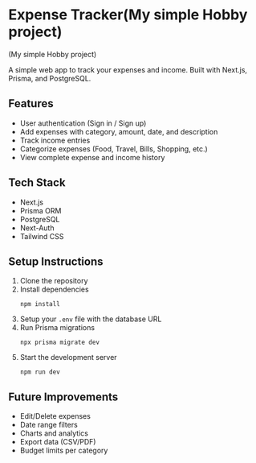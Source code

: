 # Expense Tracker(My simple Hobby project)
(My simple Hobby project)

A simple web app to track your expenses and income. Built with Next.js, Prisma, and PostgreSQL.

## Features

* User authentication (Sign in / Sign up)
* Add expenses with category, amount, date, and description
* Track income entries
* Categorize expenses (Food, Travel, Bills, Shopping, etc.)
* View complete expense and income history

## Tech Stack

* Next.js
* Prisma ORM
* PostgreSQL
* Next-Auth
* Tailwind CSS 

## Setup Instructions

1. Clone the repository
2. Install dependencies
   ```
   npm install
   ```
3. Setup your `.env` file with the database URL
4. Run Prisma migrations
   ```
   npx prisma migrate dev
   ```
5. Start the development server
   ```
   npm run dev
   ```

## Future Improvements

* Edit/Delete expenses
* Date range filters
* Charts and analytics
* Export data (CSV/PDF)
* Budget limits per category


